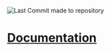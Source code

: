 ![Last Commit made to repository](https://img.shields.io/github/last-commit/MrGrappleMan/Fynelium-DW?style=for-the-badge)

# [Documentation](https://www.notion.so/MacOS-27642d161cf980cb9b8ee41dcabd5f31?source=copy_link)
